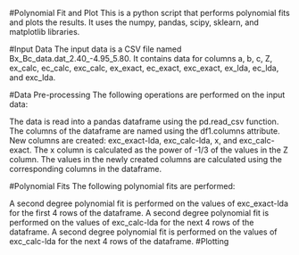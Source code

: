 #Polynomial Fit and Plot
This is a python script that performs polynomial fits and plots the results. It uses the numpy, pandas, scipy, sklearn, and matplotlib libraries.

#Input Data
The input data is a CSV file named Bx_Bc_data.dat_2.40_-4.95_5.80. It contains data for columns a, b, c, Z, ex_calc, ec_calc, exc_calc, ex_exact, ec_exact, exc_exact, ex_lda, ec_lda, and exc_lda.

#Data Pre-processing
The following operations are performed on the input data:

The data is read into a pandas dataframe using the pd.read_csv function.
The columns of the dataframe are named using the df1.columns attribute.
New columns are created: exc_exact-lda, exc_calc-lda, x, and exc_calc-exact.
The x column is calculated as the power of -1/3 of the values in the Z column.
The values in the newly created columns are calculated using the corresponding columns in the dataframe.

#Polynomial Fits
The following polynomial fits are performed:

A second degree polynomial fit is performed on the values of exc_exact-lda for the first 4 rows of the dataframe.
A second degree polynomial fit is performed on the values of exc_calc-lda for the next 4 rows of the dataframe.
A second degree polynomial fit is performed on the values of exc_calc-lda for the next 4 rows of the dataframe.
#Plotting
